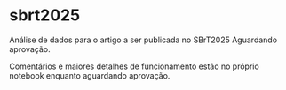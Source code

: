 # sbrt2025
Análise de dados para o artigo a ser publicada no SBrT2025
Aguardando aprovação.

Comentários e maiores detalhes de funcionamento estão no próprio notebook enquanto aguardando aprovação.
